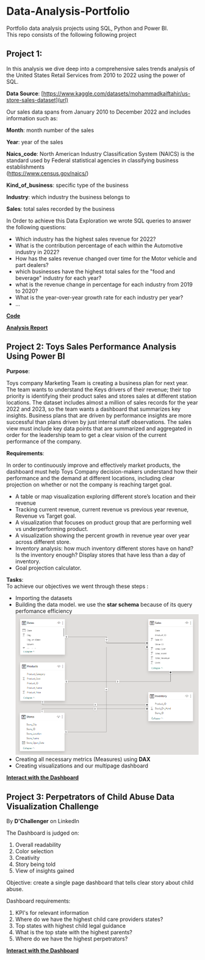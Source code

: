 # Data-Analysis-Portfolio
Portfolio data analysis projects using SQL, Python and Power BI.   
This repo consists of the following following project   

## Project 1: 

In this analysis we dive deep into a comprehensive sales trends analysis of the United
States Retail Services from 2010 to 2022 using the power of SQL.

**Data Source**: [https://www.kaggle.com/datasets/mohammadkaiftahir/us-store-sales-dataset](url)   

Our sales data spans from January 2010 to December 2022 and includes information such as:   

**Month**: month number of the sales   

**Year**: year of the sales   

**Naics_code**: North American Industry Classification System (NAICS) is the standard used by
Federal statistical agencies in classifying business establishments   
(https://www.census.gov/naics/)   

**Kind_of_business**: specific type of the business   

**Industry**: which industry the business belongs to   

**Sales**: total sales recorded by the business   

In Order to achieve this Data Exploration we wrote SQL queries to answer the following questions:   
* Which industry has the highest sales revenue for 2022? 
* What is the contribution percentage of each within the Automotive industry in 2022?
* How has the sales revenue changed over time for the Motor vehicle and part dealers?
* which businesses have the highest total sales for the "food and beverage" industry for each year?
* what is the revenue change in percentage for each industry from 2019 to 2020?
* What is the year-over-year growth rate for each industry per year?
* ...

[**Code** ](https://github.com/knromaric/Data-Analysis-Portfolio/blob/main/SQL%20DATA%20ANALYSIS/Retail%20Sales%20Analysis%20With%20SQL.sql)   

[**Analysis Report**](https://github.com/knromaric/Data-Analysis-Portfolio/blob/main/SQL%20DATA%20ANALYSIS/Sales%20Trends%20Analysis%20Report.pdf)

## Project 2: Toys Sales Performance Analysis Using Power BI   

**Purpose**:   

Toys company Marketing Team is creating a business plan for next year. The team wants to
understand the Keys drivers of their revenue; their top priority is identifying their product sales
and stores sales at different station locations. The dataset includes almost a million of sales
records for the year 2022 and 2023, so the team wants a dashboard that summarizes key
insights. Business plans that are driven by performance insights are more successful than plans
driven by just internal staff observations. The sales view must include key data points that are
summarized and aggregated in order for the leadership team to get a clear vision of the current
performance of the company.   

**Requirements**:   

In order to continuously improve and effectively market products, the dashboard must help Toys
Company decision-makers understand how their performance and the demand at different
locations, including clear projection on whether or not the company is reaching target goal.
* A table or map visualization exploring different store’s location and their revenue 
* Tracking current revenue, current revenue vs previous year revenue, Revenue vs Target
goal. 
* A visualization that focuses on product group that are performing well vs
underperforming product. 
* A visualization showing the percent growth in revenue year over year across different
store. 
* Inventory analysis: how much inventory different stores have on hand? Is the inventory
enough? Display stores that have less than a day of inventory. 
* Goal projection calculator. 

**Tasks**:   
To achieve our objectives we went through these steps :    
* Importing the datasets
* Building the data model. we use the **star schema** because of its query perfomance efficiency
![Data model of the Toys sales Analysis Dashboard](https://github.com/knromaric/Data-Analysis-Portfolio/blob/main/Toys%20Company%20Dashboard/Dashboard/data%20model.png)
* Creating all necessary metrics (Measures) using **DAX**
* Creating visualizations and our multipage dashboard

[**Interact with the Dashboard**](https://app.powerbi.com/view?r=eyJrIjoiNjdjNDQyNmYtMzk4MC00MGJkLWExODktYWE1MzI2ZmRlNzA5IiwidCI6ImY2YzIwZGM3LWMwYmMtNDAxYy05MWI2LTRiNGVkYWZmNWQ0YyJ9)


## Project 3: Perpetrators of Child Abuse Data Visualization Challenge    

By **D'Challenger** on LinkedIn 

The Dashboard is judged on: 
1.	Overall readability
2.	Color selection
3.	Creativity
4.	Story being told
5.	View of insights gained

Objective: create a single page dashboard that tells clear story
about child abuse.

Dashboard requirements:
1. KPI's for relevant information
2. Where do we have the highest child care providers states?
3. Top states with highest child legal guidance
4. What is the top state with the highest parents?
5. Where do we have the highest perpetrators?

[**Interact with the Dashboard**](https://app.powerbi.com/view?r=eyJrIjoiZDI0NGFkZTItZWMzOS00MDQ4LWFmN2QtNzFkZGY3NzFmMjA0IiwidCI6ImY2YzIwZGM3LWMwYmMtNDAxYy05MWI2LTRiNGVkYWZmNWQ0YyJ9)


